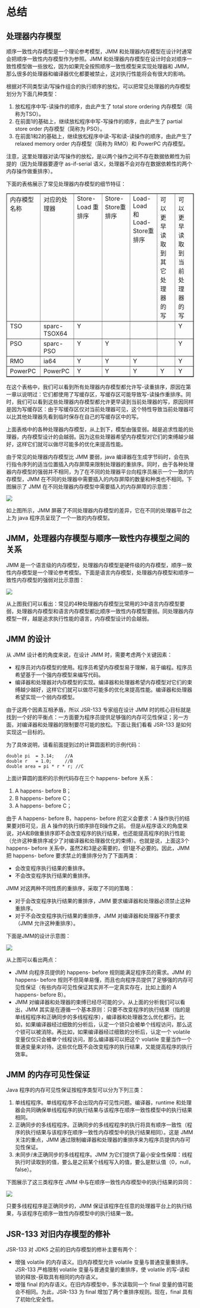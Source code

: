 # 总结  
  
## 处理器内存模型  

顺序一致性内存模型是一个理论参考模型，JMM 和处理器内存模型在设计时通常会把顺序一致性内存模型作为参照。JMM 和处理器内存模型在设计时会对顺序一致性模型做一些放松，因为如果完全按照顺序一致性模型来实现处理器和 JMM，那么很多的处理器和编译器优化都要被禁止，这对执行性能将会有很大的影响。

根据对不同类型读/写操作组合的执行顺序的放松，可以把常见处理器的内存模型划分为下面几种类型：

1. 放松程序中写-读操作的顺序，由此产生了 total store ordering 内存模型（简称为TSO）。
2. 在前面1的基础上，继续放松程序中写-写操作的顺序，由此产生了 partial store order 内存模型（简称为 PSO）。
3. 在前面1和2的基础上，继续放松程序中读-写和读-读操作的顺序，由此产生了 relaxed memory order 内存模型（简称为 RMO）和 PowerPC 内存模型。  

注意，这里处理器对读/写操作的放松，是以两个操作之间不存在数据依赖性为前提的（因为处理器要遵守 as-if-serial 语义，处理器不会对存在数据依赖性的两个内存操作做重排序）。

下面的表格展示了常见处理器内存模型的细节特征：

<table border="1" cellspacing="0" cellpadding="0">
<tbody>
<tr>
<td valign="top" width="85">内存模型名称</td>
<td valign="top" width="85">对应的处理器</td>
<td valign="top" width="85">Store-Load 重排序</td>
<td valign="top" width="85">Store-Store重排序</td>
<td valign="top" width="85">Load-Load 和Load-Store重排序</td>
<td valign="top" width="85">可以更早读取到其它处理器的写</td>
<td valign="top" width="85">可以更早读取到当前处理器的写</td>
</tr>
<tr>
<td valign="top" width="85">TSO</td>
<td valign="top" width="85">sparc-TSOX64</td>
<td valign="top" width="85">Y</td>
<td valign="top" width="85"></td>
<td valign="top" width="85"></td>
<td valign="top" width="85"></td>
<td valign="top" width="85">Y</td>
</tr>
<tr>
<td valign="top" width="85">PSO</td>
<td valign="top" width="85">sparc-PSO</td>
<td valign="top" width="85">Y</td>
<td valign="top" width="85">Y</td>
<td valign="top" width="85"></td>
<td valign="top" width="85"></td>
<td valign="top" width="85">Y</td>
</tr>
<tr>
<td valign="top" width="85">RMO</td>
<td valign="top" width="85">ia64</td>
<td valign="top" width="85">Y</td>
<td valign="top" width="85">Y</td>
<td valign="top" width="85">Y</td>
<td valign="top" width="85"></td>
<td valign="top" width="85">Y</td>
</tr>
<tr>
<td valign="top" width="85">PowerPC</td>
<td valign="top" width="85">PowerPC</td>
<td valign="top" width="85">Y</td>
<td valign="top" width="85">Y</td>
<td valign="top" width="85">Y</td>
<td valign="top" width="85">Y</td>
<td valign="top" width="85">Y</td>
</tr>
</tbody>
</table>

在这个表格中，我们可以看到所有处理器内存模型都允许写-读重排序，原因在第一章以说明过：它们都使用了写缓存区，写缓存区可能导致写-读操作重排序。同时，我们可以看到这些处理器内存模型都允许更早读到当前处理器的写，原因同样是因为写缓存区：由于写缓存区仅对当前处理器可见，这个特性导致当前处理器可以比其他处理器先看到临时保存在自己的写缓存区中的写。

上面表格中的各种处理器内存模型，从上到下，模型由强变弱。越是追求性能的处理器，内存模型设计的会越弱。因为这些处理器希望内存模型对它们的束缚越少越好，这样它们就可以做尽可能多的优化来提高性能。

由于常见的处理器内存模型比 JMM 要弱，java 编译器在生成字节码时，会在执行指令序列的适当位置插入内存屏障来限制处理器的重排序。同时，由于各种处理器内存模型的强弱并不相同，为了在不同的处理器平台向程序员展示一个一致的内存模型，JMM 在不同的处理器中需要插入的内存屏障的数量和种类也不相同。下图展示了 JMM 在不同处理器内存模型中需要插入的内存屏障的示意图：

![](images/33.png)

如上图所示，JMM 屏蔽了不同处理器内存模型的差异，它在不同的处理器平台之上为 java 程序员呈现了一个一致的内存模型。

## JMM，处理器内存模型与顺序一致性内存模型之间的关系  

JMM 是一个语言级的内存模型，处理器内存模型是硬件级的内存模型，顺序一致性内存模型是一个理论参考模型。下面是语言内存模型，处理器内存模型和顺序一致性内存模型的强弱对比示意图：

![](images/34.png)

从上图我们可以看出：常见的4种处理器内存模型比常用的3中语言内存模型要弱，处理器内存模型和语言内存模型都比顺序一致性内存模型要弱。同处理器内存模型一样，越是追求执行性能的语言，内存模型设计的会越弱。

## JMM 的设计  

从 JMM 设计者的角度来说，在设计 JMM 时，需要考虑两个关键因素：

- 程序员对内存模型的使用。程序员希望内存模型易于理解，易于编程。程序员希望基于一个强内存模型来编写代码。
- 编译器和处理器对内存模型的实现。编译器和处理器希望内存模型对它们的束缚越少越好，这样它们就可以做尽可能多的优化来提高性能。编译器和处理器希望实现一个弱内存模型。  

由于这两个因素互相矛盾，所以 JSR-133 专家组在设计 JMM 时的核心目标就是找到一个好的平衡点：一方面要为程序员提供足够强的内存可见性保证；另一方面，对编译器和处理器的限制要尽可能的放松。下面让我们看看 JSR-133 是如何实现这一目标的。

为了具体说明，请看前面提到过的计算圆面积的示例代码：
  
```
double pi  = 3.14;    //A
double r   = 1.0;     //B
double area = pi * r * r; //C  
```  

上面计算圆的面积的示例代码存在三个 happens- before 关系：
  
1. A happens- before B；
2. B happens- before C；
3. A happens- before C；  

由于 A happens- before B，happens- before 的定义会要求：A 操作执行的结果要对B可见，且 A 操作的执行顺序排在B操作之前。 但是从程序语义的角度来说，对A和B做重排序即不会改变程序的执行结果，也还能提高程序的执行性能（允许这种重排序减少了对编译器和处理器优化的束缚）。也就是说，上面这3个 happens- before 关系中，虽然2和3是必需要的，但1是不必要的。因此，JMM 把 happens- before 要求禁止的重排序分为了下面两类：

- 会改变程序执行结果的重排序。
- 不会改变程序执行结果的重排序。  

JMM 对这两种不同性质的重排序，采取了不同的策略：

- 对于会改变程序执行结果的重排序，JMM 要求编译器和处理器必须禁止这种重排序。
- 对于不会改变程序执行结果的重排序，JMM 对编译器和处理器不作要求（JMM 允许这种重排序）。  

下面是JMM的设计示意图：

![](images/35.png)

从上图可以看出两点：

- JMM 向程序员提供的 happens- before 规则能满足程序员的需求。JMM 的 happens- before 规则不但简单易懂，而且也向程序员提供了足够强的内存可见性保证（有些内存可见性保证其实并不一定真实存在，比如上面的 A happens- before B）。
- JMM 对编译器和处理器的束缚已经尽可能的少。从上面的分析我们可以看出，JMM 其实是在遵循一个基本原则：只要不改变程序的执行结果（指的是单线程程序和正确同步的多线程程序），编译器和处理器怎么优化都行。比如，如果编译器经过细致的分析后，认定一个锁只会被单个线程访问，那么这个锁可以被消除。再比如，如果编译器经过细致的分析后，认定一个 volatile 变量仅仅只会被单个线程访问，那么编译器可以把这个 volatile 变量当作一个普通变量来对待。这些优化既不会改变程序的执行结果，又能提高程序的执行效率。  

## JMM 的内存可见性保证   

Java 程序的内存可见性保证按程序类型可以分为下列三类：

1. 单线程程序。单线程程序不会出现内存可见性问题。编译器，runtime 和处理器会共同确保单线程程序的执行结果与该程序在顺序一致性模型中的执行结果相同。
2. 正确同步的多线程程序。正确同步的多线程程序的执行将具有顺序一致性（程序的执行结果与该程序在顺序一致性内存模型中的执行结果相同）。这是 JMM 关注的重点，JMM 通过限制编译器和处理器的重排序来为程序员提供内存可见性保证。
3. 未同步/未正确同步的多线程程序。JMM 为它们提供了最小安全性保障：线程执行时读取到的值，要么是之前某个线程写入的值，要么是默认值（0，null，false）。  

下图展示了这三类程序在 JMM 中与在顺序一致性内存模型中的执行结果的异同：

![](images/36.png)

只要多线程程序是正确同步的，JMM 保证该程序在任意的处理器平台上的执行结果，与该程序在顺序一致性内存模型中的执行结果一致。

## JSR-133 对旧内存模型的修补  

JSR-133 对 JDK5 之前的旧内存模型的修补主要有两个：

- 增强 volatile 的内存语义。旧内存模型允许 volatile 变量与普通变量重排序。JSR-133 严格限制 volatile 变量与普通变量的重排序，使 volatile 的写-读和锁的释放-获取具有相同的内存语义。
- 增强 final 的内存语义。在旧内存模型中，多次读取同一个 final 变量的值可能会不相同。为此，JSR-133 为 final 增加了两个重排序规则。现在，final 具有了初始化安全性。
